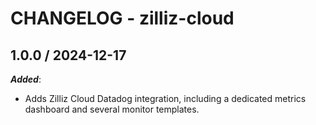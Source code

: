 # CHANGELOG - zilliz-cloud
    
## 1.0.0 / 2024-12-17

_**Added**_:

* Adds Zilliz Cloud Datadog integration, including a dedicated metrics dashboard and several monitor templates.
